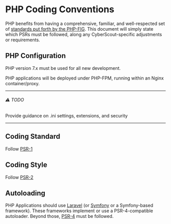 # PHP Coding Conventions

PHP benefits from having a comprehensive, familiar, and well-respected set of
[standards put forth by the PHP-FIG](http://www.php-fig.org/psr/). This document
will simply state which PSRs must be followed, along any CyberScout-specific
adjustments or requirements.

## PHP Configuration

PHP version 7.x must be used for all new development.

PHP applications will be deployed under PHP-FPM, running within an Nginx
container/proxy.

----

###### :warning: TODO

Provide guidance on .ini settings, extensions, and security

----

## Coding Standard

Follow [PSR-1](http://www.php-fig.org/psr/psr-1/)

## Coding Style

Follow [PSR-2](http://www.php-fig.org/psr/psr-2/)

## Autoloading

PHP Applications should use [Laravel](https://laravel.com/) (or
[Symfony](https://symfony.com/) or a Symfony-based framework). These frameworks
implement or use a PSR-4-compatible autoloader. Beyond those,
[PSR-4](http://www.php-fig.org/psr/psr-4/) must be followed.
